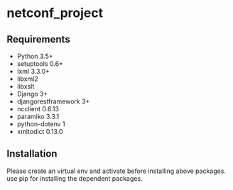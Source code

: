 # netconf_project
## Requirements

* Python 3.5+
* setuptools 0.6+
* lxml 3.3.0+
* libxml2
* libxslt
* Django 3+
* djangorestframework 3+
* ncclient 0.6.13
* paramiko 3.3.1
* python-dotenv 1
* xmltodict 0.13.0

## Installation
Please create an virtual env and activate before installing above packages. use pip for installing the dependent packages.
